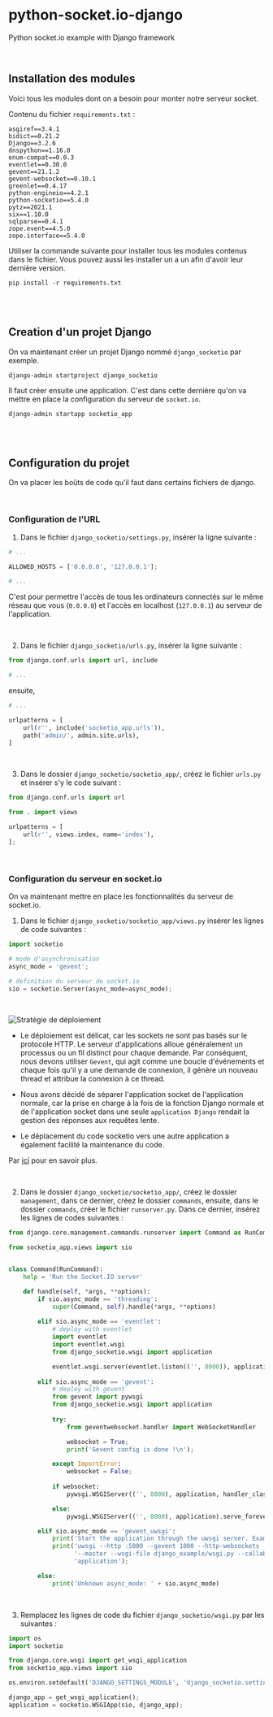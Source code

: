 # python-socket.io-django
Python socket.io example with Django framework

<br/>

## Installation des modules
Voici tous les modules dont on a besoin pour monter notre serveur socket.

Contenu du fichier `requirements.txt` :
```
asgiref==3.4.1
bidict==0.21.2
Django==3.2.6
dnspython==1.16.0
enum-compat==0.0.3
eventlet==0.30.0
gevent==21.1.2
gevent-websocket==0.10.1
greenlet==0.4.17
python-engineio==4.2.1
python-socketio==5.4.0
pytz==2021.1
six==1.10.0
sqlparse==0.4.1
zope.event==4.5.0
zope.interface==5.4.0

```
Utiliser la commande suivante pour installer tous les modules contenus dans le fichier.
Vous pouvez aussi les installer un a un afin d'avoir leur dernière version.

```
pip install -r requirements.txt
```

<br/>
<br/>

## Creation d'un projet Django
On va maintenant créer un projet Django nommé `django_socketio` par exemple.

```
django-admin startproject django_socketio
```

Il faut créer ensuite une application. C'est dans cette dernière qu'on va mettre en place
la configuration du serveur de `socket.io`.

```
django-admin startapp socketio_app
```

<br/>
<br/>

## Configuration du projet
On va placer les boûts de code qu'il faut dans certains fichiers de django.

<br/>

### Configuration de l'URL
1. Dans le fichier `django_socketio/settings.py`, insérer la ligne suivante :

```python
# ...

ALLOWED_HOSTS = ['0.0.0.0', '127.0.0.1'];

# ...
```

C'est pour permettre l'accès de tous les ordinateurs connectés sur le même réseau
que vous (`0.0.0.0`) et l'accès en localhost (`127.0.0.1`) au serveur de l'application.

<br/>

2. Dans le fichier `django_socketio/urls.py`, insérer la ligne suivante :

```python
from django.conf.urls import url, include

# ...
```

ensuite,

```python
# ...

urlpatterns = [
    url(r'', include('socketio_app.urls')),
    path('admin/', admin.site.urls),
]
```

<br/>

3. Dans le dossier `django_socketio/socketio_app/`, créez le fichier `urls.py` et insérer s'y
le code suivant :

```python
from django.conf.urls import url

from . import views

urlpatterns = [
    url(r'', views.index, name='index'),
];

```

<br/>

### Configuration du serveur en socket.io
On va maintenant mettre en place les fonctionnalités du serveur de socket.io.

1. Dans le fichier `django_socketio/socketio_app/views.py` insérer les lignes de code suivantes :

```python
import socketio

# mode d'asynchronisation
async_mode = 'gevent';

# definition du serveur de socket.io
sio = socketio.Server(async_mode=async_mode);


```

<br/>

![Stratégie de déploiement](https://www.botreetechnologies.com/blog/wp-content/uploads/2020/12/deployment-strategy.jpg, "Stratégie de déploiement")

- Le déploiement est délicat, car les sockets ne sont pas basés sur le protocole HTTP. Le serveur d'applications alloue généralement un processus ou un fil distinct pour chaque demande. Par conséquent, nous devons utiliser `Gevent`, qui agit comme une boucle d'événements et chaque fois qu'il y a une demande de connexion, il génère un nouveau thread et attribue la connexion à ce thread.

- Nous avons décidé de séparer l'application socket de l'application normale, car la prise en charge à la fois de la fonction Django normale et de l'application socket dans une seule `application Django` rendait la gestion des réponses aux requêtes lente.

- Le déplacement du code socketio vers une autre application a également facilité la maintenance du code.

Par [ici](https://www.botreetechnologies.com/blog/django-websocket-with-socketio/) pour en savoir plus.

<br/>

2. Dans le dossier `django_socketio/socketio_app/`, créez le dossier `management`, dans ce dernier, créez le dossier `commands`, ensuite, dans le dossier `commands`, créer le fichier `runserver.py`. Dans ce dernier, insérez les lignes de codes suivantes :

```python
from django.core.management.commands.runserver import Command as RunCommand

from socketio_app.views import sio


class Command(RunCommand):
    help = 'Run the Socket.IO server'

    def handle(self, *args, **options):
        if sio.async_mode == 'threading':
            super(Command, self).handle(*args, **options)
        
        elif sio.async_mode == 'eventlet':
            # deploy with eventlet
            import eventlet
            import eventlet.wsgi
            from django_socketio.wsgi import application

            eventlet.wsgi.server(eventlet.listen(('', 8000)), application);
        
        elif sio.async_mode == 'gevent':
            # deploy with gevent
            from gevent import pywsgi
            from django_socketio.wsgi import application
            
            try:
                from geventwebsocket.handler import WebSocketHandler

                websocket = True;
                print('Gevent config is done !\n');

            except ImportError:
                websocket = False;
            
            if websocket:
                pywsgi.WSGIServer(('', 8000), application, handler_class=WebSocketHandler).serve_forever()

            else:
                pywsgi.WSGIServer(('', 8000), application).serve_forever();

        elif sio.async_mode == 'gevent_uwsgi':
            print('Start the application through the uwsgi server. Example:');
            print('uwsgi --http :5000 --gevent 1000 --http-websockets '
                  '--master --wsgi-file django_example/wsgi.py --callable '
                  'application');

        else:
            print('Unknown async_mode: ' + sio.async_mode)


```

<br/>

3. Remplacez les lignes de code du fichier `django_socketio/wsgi.py` par les suivantes :

```python
import os
import socketio

from django.core.wsgi import get_wsgi_application
from socketio_app.views import sio

os.environ.setdefault('DJANGO_SETTINGS_MODULE', 'django_socketio.settings');

django_app = get_wsgi_application();
application = socketio.WSGIApp(sio, django_app);

```

<br/>
<br/>

